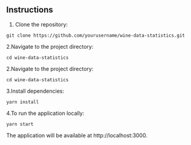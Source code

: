 ## Instructions

1. Clone the repository:

```
git clone https://github.com/yourusername/wine-data-statistics.git
```

2.Navigate to the project directory:

```
cd wine-data-statistics
```

2.Navigate to the project directory:

```
cd wine-data-statistics
```

3.Install dependencies:

```
yarn install
```

4.To run the application locally:

```
yarn start
```

The application will be available at http://localhost:3000.


